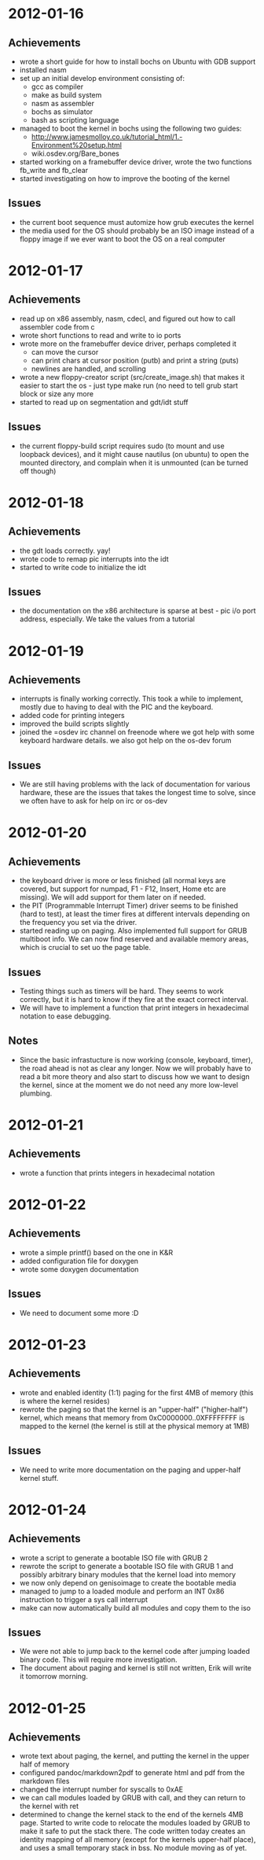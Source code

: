 2012-01-16
==========

Achievements
------------

- wrote a short guide for how to install bochs on Ubuntu with GDB support
- installed nasm
- set up an initial develop environment consisting of:
    - gcc as compiler
    - make as build system
    - nasm as assembler
    - bochs as simulator
    - bash as scripting language
- managed to boot the kernel in bochs using the following two guides:
    - http://www.jamesmolloy.co.uk/tutorial_html/1.-Environment%20setup.html
    - wiki.osdev.org/Bare_bones
- started working on a framebuffer device driver, wrote the two functions
  fb_write and fb_clear
- started investigating on how to improve the booting of the kernel

Issues
------

- the current boot sequence must automize how grub executes the kernel
- the media used for the OS should probably be an ISO image instead of a 
  floppy image if we ever want to boot the OS on a real computer


2012-01-17
=========

Achievements
------------

- read up on x86 assembly, nasm, cdecl, and figured out how to call assembler
  code from c
- wrote short functions to read and write to io ports
- wrote more on the framebuffer device driver, perhaps completed it
    - can move the cursor
    - can print chars at cursor position (putb) and print a string (puts)
    - newlines are handled, and scrolling
- wrote a new floppy-creator script (src/create_image.sh) that makes it easier
  to start the os - just type make run (no need to tell grub start block or
  size any more
- started to read up on segmentation and gdt/idt stuff

Issues
------

- the current floppy-build script requires sudo (to mount and use loopback
  devices), and it might cause nautilus (on ubuntu) to open the mounted
  directory, and complain when it is unmounted (can be turned off though)

2012-01-18
==========

Achievements
------------

- the gdt loads correctly. yay!
- wrote code to remap pic interrupts into the idt
- started to write code to initialize the idt

Issues
------

- the documentation on the x86 architecture is sparse at best - pic i/o port
  address, especially. We take the values from a tutorial

2012-01-19
==========

Achievements
------------

- interrupts is finally working correctly. This took a while to implement, 
  mostly due to having to deal with the PIC and the keyboard.
- added code for printing integers
- improved the build scripts slightly
- joined the =osdev irc channel on freenode where we got help with some 
  keyboard hardware details. we also got help on the os-dev forum

Issues
------

- We are still having problems with the lack of documentation for various 
  hardware, these are the issues that takes the longest time to solve, since we 
  often have to ask for help on irc or os-dev

2012-01-20
==========

Achievements
------------

- the keyboard driver is more or less finished (all normal keys are covered, 
  but support for numpad, F1 - F12, Insert, Home etc are missing). We will add 
  support for them later on if needed.
- the PIT (Programmable Interrupt Timer) driver seems to be finished 
  (hard to test), at least the timer 
  fires at different intervals depending on the frequency you set via the 
  driver.
- started reading up on paging. Also implemented full support for GRUB 
  multiboot info. We can now find reserved and available memory areas, which 
  is crucial to set uo the page table.

Issues
------

- Testing things such as timers will be hard. They seems to work correctly, but 
  it is hard to know if they fire at the exact correct interval.
- We will have to implement a function that print integers in hexadecimal 
  notation to ease debugging.

Notes
-----

- Since the basic infrastucture is now working (console, keyboard, timer), 
  the road ahead is not as clear any longer. Now we will probably have to read 
  a bit more theory and also start to discuss how we want to design the kernel,
  since at the moment we do not need any more low-level plumbing.

2012-01-21
==========

Achievements
------------

- wrote a function that prints integers in hexadecimal notation

2012-01-22
==========

Achievements
------------

- wrote a simple printf() based on the one in K&R
- added configuration file for doxygen
- wrote some doxygen documentation

Issues
------

- We need to document some more :D

2012-01-23
==========

Achievements
------------

- wrote and enabled identity (1:1) paging for the first 4MB of memory (this
  is where the kernel resides)
- rewrote the paging so that the kernel is an "upper-half" ("higher-half")
  kernel, which means that memory from 0xC0000000..0XFFFFFFFF is mapped to
  the kernel (the kernel is still at the physical memory at 1MB)

Issues
------

- We need to write more documentation on the paging and upper-half kernel
  stuff.

2012-01-24
==========

Achievements
------------

- wrote a script to generate a bootable ISO file with GRUB 2
- rewrote the script to generate a bootable ISO file with GRUB 1 and possibly
  arbitrary binary modules that the kernel load into memory
- we now only depend on genisoimage to create the bootable media
- managed to jump to a loaded module and perform an INT 0x86 instruction to 
  trigger a sys call interrupt
- make can now automatically build all modules and copy them to the iso

Issues
------

- We were not able to jump back to the kernel code after jumping loaded binary 
  code. This will require more investigation.
- The document about paging and kernel is still not written, Erik will write it 
  tomorrow morning.

2012-01-25
==========

Achievements
------------

- wrote text about paging, the kernel, and putting the kernel in the upper half
  of memory
- configured pandoc/markdown2pdf to generate html and pdf from the markdown
  files
- changed the interrupt number for syscalls to 0xAE
- we can call modules loaded by GRUB with call, and they can return to the
  kernel with ret
- determined to change the kernel stack to the end of the kernels 4MB page.
  Started to write code to relocate the modules loaded by GRUB to make it
  safe to put the stack there. The code written today creates an identity
  mapping of all memory (except for the kernels upper-half place), and uses a
  small temporary stack in bss. No module moving as of yet.
